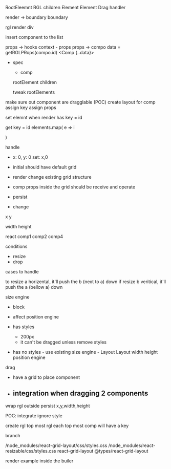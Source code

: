 RootEleemnt
RGL
children
Element
Element Drag handler

render ->
boundary
boundary

rgl
render
div

insert component to the list

props -> hooks
context - props
props -> compo
data = getRGLPRops(compo.id)
<Comp {..data}>

- spec

  - comp

  rootElement
  children

  tweak rootElements

make sure out component are dragglable (POC)
create layout for comp
assign key
assign props

set elemnt when render has key = id

get key = id
elements.map(
e => i

)

handle

- x: 0, y: 0
  set: x,0

- initial
  should have default grid
- render
  change existing grid structure

- comp
  props
  inside the grid should be receive and operate

- persist
- change

x
y

width
height

react
comp1
comp2
comp4

conditions

- resize
- drop

cases to handle

to resize a horizental, it'll push the b (next to a) down
if resize b veritical, it'll push the a (bellow a) down

size engine

- block
- affect position engine

- has styles
  - 200px
  - it can't be dragged unless remove styles
- has no styles - use existing size engine - Layout
  Layout
  width
  height
  position engine

drag

- have a grid to place component
- ## integration when dragging 2 components

wrap rgl outside
persist x,y,width,height

POC: integrate ignore style

create rgl
top most rgl
each top most comp will have a key

branch

/node_modules/react-grid-layout/css/styles.css
/node_modules/react-resizable/css/styles.css
react-grid-layout
@types/react-grid-layout

render example inside the builer
